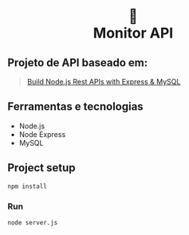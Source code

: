 <h1 align="center">
📄<br>Monitor API
</h1>


## Projeto de API baseado em:
> [Build Node.js Rest APIs with Express & MySQL](https://www.bezkoder.com/node-js-rest-api-express-mysql/)

## Ferramentas e tecnologias

- Node.js
- Node Express
- MySQL


## Project setup
```
npm install
```

### Run
```
node server.js
```
